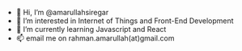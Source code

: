 - 👋 Hi, I’m @amarullahsiregar
- 👀 I’m interested in Internet of Things and Front-End Development
- 🌱 I’m currently learning Javascript and React
- 📫 email me on rahman.amarullah(at)gmail.com
